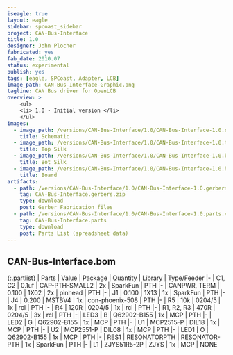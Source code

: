 ```yaml
---
iseagle: true
layout: eagle
sidebar: spcoast_sidebar
project: CAN-Bus-Interface
title: 1.0
designer: John Plocher
fabricated: yes
fab_date: 2010.07
status: experimental
publish: yes
tags: [eagle, SPCoast, Adapter, LCB]
image_path: CAN-Bus-Interface-Graphic.png
tagline: CAN Bus driver for OpenLCB
overview: >
    <ul>
    <li> 1.0 - Initial version </li>
    </ul>
images:
  - image_path: /versions/CAN-Bus-Interface/1.0/CAN-Bus-Interface-1.0.sch.png
    title: Schematic
  - image_path: /versions/CAN-Bus-Interface/1.0/CAN-Bus-Interface-1.0.top.brd.png
    title: Top Silk
  - image_path: /versions/CAN-Bus-Interface/1.0/CAN-Bus-Interface-1.0.bot.brd.png
    title: Bot Silk
  - image_path: /versions/CAN-Bus-Interface/1.0/CAN-Bus-Interface-1.0.brd.png
    title: Board
artifacts:
  - path: /versions/CAN-Bus-Interface/1.0/CAN-Bus-Interface-1.0.gerbers.zip
    tag: CAN-Bus-Interface.gerbers.zip
    type: download
    post: Gerber Fabrication files
  - path: /versions/CAN-Bus-Interface/1.0/CAN-Bus-Interface-1.0.parts.csv
    tag: CAN-Bus-Interface.parts
    type: download
    post: Parts List (spreadsheet data)
---
```


## CAN-Bus-Interface.bom

{:.partlist}
| Parts | Value | Package | Quantity | Library | Type/Feeder
|-
| C1, C2 | 0.1uf | CAP-PTH-SMALL2 | 2x | SparkFun | PTH
|-
| CANPWR, TERM | 0.100 | 1X02 | 2x | pinhead | PTH
|-
| J1 | 0.100 | 1X13 | 1x | SparkFun | PTH
|-
| J4 | 0.200 | MSTBV4 | 1x | con-phoenix-508 | PTH
|-
| R5 | 10k | 0204/5 | 1x | rcl | PTH
|-
| R4 | 120R | 0204/5 | 1x | rcl | PTH
|-
| R1, R2, R3 | 470R | 0204/5 | 3x | rcl | PTH
|-
| LED3 | B | Q62902-B155 | 1x | MCP | PTH
|-
| LED2 | G | Q62902-B155 | 1x | MCP | PTH
|-
| U1 | MCP2515-P | DIL18 | 1x | MCP | PTH
|-
| U2 | MCP2551-P | DIL08 | 1x | MCP | PTH
|-
| LED1 | O | Q62902-B155 | 1x | MCP | PTH
|-
| RES1 | RESONATORPTH | RESONATOR-PTH | 1x | SparkFun | PTH
|-
| L1 | ZJYS51R5-2P | ZJYS | 1x | MCP | NONE
